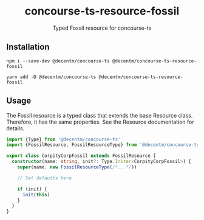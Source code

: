 <h1 align="center">
  concourse-ts-resource-fossil
</h1>

<div align="center">

  Typed Fossil resource for concourse-ts
</div>

## Installation

`npm i --save-dev @decentm/concourse-ts @decentm/concourse-ts-resource-fossil`

`yarn add -D @decentm/concourse-ts @decentm/concourse-ts-resource-fossil`

## Usage

The Fossil resource is a typed class that extends the base Resource class.
Therefore, it has the same properties. See the Resource documentation for details.

```typescript
import {Type} from '@decentm/concourse-ts'
import {FossilResource, FossilResourceType} from '@decentm/concourse-ts-resource-fossil'

export class CorpityCorpFossil extends FossilResource {
  constructor(name: string, init?: Type.Initer<CorpityCorpFossil>) {
    super(name, new FossilResourceType(/*...*/))

    // Set defaults here

    if (init) {
      init(this)
    }
  }
}
```
